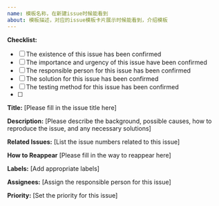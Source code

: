 ```yaml
---
name: 模板名称，在新建issue时候能看到
about: 模板描述，对应的issue模板卡片展示时候能看到，介绍模板
---
```


**Checklist:**

- [ ]  The existence of this issue has been confirmed
- [ ]  The importance and urgency of this issue have been confirmed
- [ ]  The responsible person for this issue has been confirmed
- [ ]  The solution for this issue has been confirmed
- [ ]  The testing method for this issue has been confirmed
- [ ]  
**Title:** [Please fill in the issue title here]

**Description:** [Please describe the background, possible causes, how to reproduce the issue, and any necessary solutions]

**Related Issues:** [List the issue numbers related to this issue]

**How to Reappear** [Please fill in the way to reappear here]

**Labels:** [Add appropriate labels]

**Assignees:** [Assign the responsible person for this issue]

**Priority:** [Set the priority for this issue]
